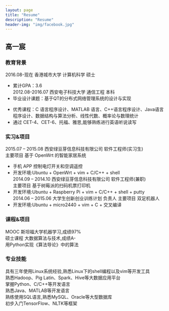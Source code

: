 ```yaml
---
layout: page
title: "Resume"
description: "Resume"
header-img: "img/facebook.jpg"
---
```


## 高一宸  

### 教育背景  

2016.08-现在        香港城市大学        计算机科学  硕士  
* 累计GPA：3.6  
2012.08-2016.07     西安电子科技大学    通信工程    本科  
* 毕业设计课题：基于QT的分布式网络管理系统的设计与实现  
- 优秀课程：C 语言程序设计、MATLAB 语言、C++语言程序设计、Java语言程序设计、数据结构与算法分析、线性代数、概率论与数理统计  
- 通过 CET-4、CET-6、托福、雅思,能够熟练进行英语听说读写  

### 实习&项目  

2015.07 – 2015.08   西安绿豆芽信息科技有限公司      软件工程师(实习生)  
主要项目    基于 OpenWrt 的智能家居系统    
- 手机 APP 控制电灯开关和空调遥控  
- 开发环境:Ubuntu + OpenWrt + vim + C/C++ + shell  
2014.09 – 2014.10   西安绿豆芽信息科技有限公司      软件工程师(兼职)  
主要项目    基于树莓派的扫码机票打印机  
- 开发环境:Ubuntu + Raspberry Pi + vim + C/C++ + shell + putty  
2014.06 – 2015.06   大学生创新创业训练计划          负责人
主要项目    双足机器人  
- 开发环境:Ubuntu + micro2440 + vim + C + 交叉编译  

### 课程&项目  

MOOC 斯坦福大学机器学习,成绩97%  
硕士课程 大数据算法与技术,成绩A-  
用Python实现《算法导论》中的算法  

### 专业技能  

具有三年使用Linux系统经验,熟悉Linux下的shell编程以及vim等开发工具  
熟悉Hadoop、Pig Latin、Spark、Hive等大数据应用平台  
掌握Python、C/C++等开发语言  
熟悉Java、MATLAB等开发语言  
熟练使用SQL语言,熟悉MySQL、Oracle等大型数据库  
初步入门TensorFlow、NLTK等框架  

